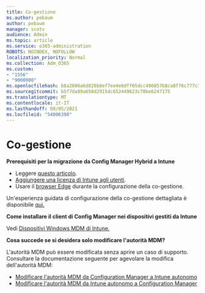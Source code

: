 ```yaml
---
title: Co-gestione
ms.author: pebaum
author: pebaum
manager: scotv
audience: Admin
ms.topic: article
ms.service: o365-administration
ROBOTS: NOINDEX, NOFOLLOW
localization_priority: Normal
ms.collection: Adm_O365
ms.custom:
- "1556"
- "9000080"
ms.openlocfilehash: b8a2806a6d828b8ef7ee4e6dff05dcc496857b8ca8f76c777c39ff3155809668
ms.sourcegitcommit: b5f7da89a650d2915dc652449623c78be6247175
ms.translationtype: MT
ms.contentlocale: it-IT
ms.lasthandoff: 08/05/2021
ms.locfileid: "54006390"
---
```

# <a name="co-management"></a>Co-gestione

**Prerequisiti per la migrazione da Config Manager Hybrid a Intune**

- Leggere [questo articolo](https://docs.microsoft.com/mem/configmgr/mdm/understand/what-happened-to-hybrid).
- [Aggiungere una licenza di Intune agli utenti](https://docs.microsoft.com/mem/intune/fundamentals/licenses-assign).
- Usare il [browser Edge](https://www.microsoft.com/edge) durante la configurazione della co-gestione.

Un'esperienza guidata di configurazione della co-gestione dettagliata è disponibile [qui.](https://admin.microsoft.com/AdminPortal/Home?#/modernonboarding/comanagesetupguide)

**Come installare il client di Config Manager nei dispositivi gestiti da Intune**

Vedi [Dispositivi Windows MDM di Intune.](https://docs.microsoft.com/mem/configmgr/core/clients/deploy/deploy-clients-to-windows-computers#bkmk_mdm)

**Cosa succede se si desidera solo modificare l'autorità MDM?**

L'autorità MDM può essere modificata senza aprire un caso di supporto. Consultare la documentazione seguente per agevolare la modifica dell'autorità MDM:

- [Modificare l'autorità MDM da Configuration Manager a Intune autonomo](https://docs.microsoft.com/mem/configmgr/mdm/understand/what-happened-to-hybrid)
- [Modificare l'autorità MDM da Intune autonomo a Configuration Manager](https://docs.microsoft.com/mem/configmgr/mdm/understand/what-happened-to-hybrid)
